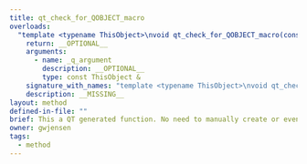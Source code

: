 ```yaml
---
title: qt_check_for_QOBJECT_macro
overloads:
  "template <typename ThisObject>\nvoid qt_check_for_QOBJECT_macro(const ThisObject &) const":
    return: __OPTIONAL__
    arguments:
      - name: _q_argument
        description: __OPTIONAL__
        type: const ThisObject &
    signature_with_names: "template <typename ThisObject>\nvoid qt_check_for_QOBJECT_macro(const ThisObject & _q_argument) const"
    description: __MISSING__
layout: method
defined-in-file: ""
brief: This a QT generated function. No need to manually create or even call.
owner: gwjensen
tags:
  - method
---
```

